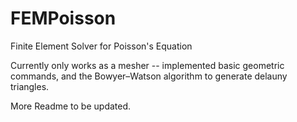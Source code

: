 # FEMPoisson
Finite Element Solver for Poisson's Equation

Currently only works as a mesher -- implemented basic geometric commands, and the Bowyer–Watson algorithm to generate delauny triangles.

More Readme to be updated.
